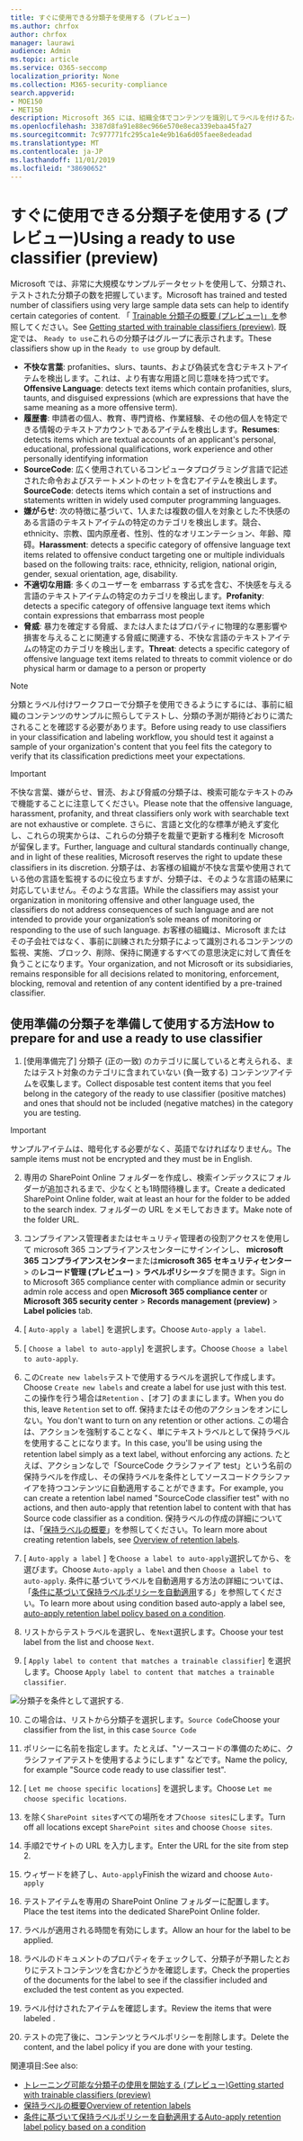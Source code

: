 ```yaml
---
title: すぐに使用できる分類子を使用する (プレビュー)
ms.author: chrfox
author: chrfox
manager: laurawi
audience: Admin
ms.topic: article
ms.service: O365-seccomp
localization_priority: None
ms.collection: M365-security-compliance
search.appverid:
- MOE150
- MET150
description: Microsoft 365 には、組織全体でコンテンツを識別してラベルを付けるために使用できる、machine learning 分類子を使用するための準備が整ったことが用意されています。 このトピックでは、これらを使用して分類子を使用する準備をする方法について説明します。
ms.openlocfilehash: 3387d8fa91e88ec966e570e8eca339ebaa45fa27
ms.sourcegitcommit: 7c977771fc295ca1e4e9b16a6d05faee8edeadad
ms.translationtype: MT
ms.contentlocale: ja-JP
ms.lasthandoff: 11/01/2019
ms.locfileid: "38690652"
---
```

# <a name="using-a-ready-to-use-classifier-preview"></a><span data-ttu-id="fccfd-104">すぐに使用できる分類子を使用する (プレビュー)</span><span class="sxs-lookup"><span data-stu-id="fccfd-104">Using a ready to use classifier (preview)</span></span>

<span data-ttu-id="fccfd-105">Microsoft では、非常に大規模なサンプルデータセットを使用して、分類され、テストされた分類子の数を把握しています。</span><span class="sxs-lookup"><span data-stu-id="fccfd-105">Microsoft has trained and tested number of classifiers using very large sample data sets can help to identify certain categories of content.</span></span> <span data-ttu-id="fccfd-106">「 [Trainable 分類子の概要 (プレビュー)」を](classifier-getting-started-with.md)参照してください。</span><span class="sxs-lookup"><span data-stu-id="fccfd-106">See [Getting started with trainable classifiers (preview)](classifier-getting-started-with.md).</span></span> <span data-ttu-id="fccfd-107">既定では、 `Ready to use`これらの分類子はグループに表示されます。</span><span class="sxs-lookup"><span data-stu-id="fccfd-107">These classifiers show up in the `Ready to use` group by default.</span></span>

- <span data-ttu-id="fccfd-108">**不快な言葉**: profanities、slurs、taunts、および偽装式を含むテキストアイテムを検出します。これは、より有害な用語と同じ意味を持つ式です。</span><span class="sxs-lookup"><span data-stu-id="fccfd-108">**Offensive Language**: detects text items which contain profanities, slurs, taunts, and disguised expressions (which are expressions that have the same meaning as a more offensive term).</span></span>
- <span data-ttu-id="fccfd-109">**履歴書**: 申請者の個人、教育、専門資格、作業経験、その他の個人を特定できる情報のテキストアカウントであるアイテムを検出します。</span><span class="sxs-lookup"><span data-stu-id="fccfd-109">**Resumes**: detects items which are textual accounts of an applicant's personal, educational, professional qualifications, work experience and other personally identifying information</span></span>
- <span data-ttu-id="fccfd-110">**SourceCode**: 広く使用されているコンピュータプログラミング言語で記述された命令およびステートメントのセットを含むアイテムを検出します。</span><span class="sxs-lookup"><span data-stu-id="fccfd-110">**SourceCode**: detects items which contain a set of instructions and statements written in widely used computer programming languages.</span></span>
- <span data-ttu-id="fccfd-111">**嫌がらせ**: 次の特徴に基づいて、1人または複数の個人を対象とした不快感のある言語のテキストアイテムの特定のカテゴリを検出します。競合、ethnicity、宗教、国内原産者、性別、性的なオリエンテーション、年齢、障碍。</span><span class="sxs-lookup"><span data-stu-id="fccfd-111">**Harassment**: detects a specific category of offensive language text items related to offensive conduct targeting one or multiple individuals based on the following traits: race, ethnicity, religion, national origin, gender, sexual orientation, age, disability.</span></span>
- <span data-ttu-id="fccfd-112">**不適切な用語**: 多くのユーザーを embarrass する式を含む、不快感を与える言語のテキストアイテムの特定のカテゴリを検出します。</span><span class="sxs-lookup"><span data-stu-id="fccfd-112">**Profanity**: detects a specific category of offensive language text items which contain expressions that embarrass most people</span></span>
- <span data-ttu-id="fccfd-113">**脅威**: 暴力を確定する脅威、または人またはプロパティに物理的な悪影響や損害を与えることに関連する脅威に関連する、不快な言語のテキストアイテムの特定のカテゴリを検出します。</span><span class="sxs-lookup"><span data-stu-id="fccfd-113">**Threat**: detects a specific category of offensive language text items related to threats to commit violence or do physical harm or damage to a person or property</span></span>

> [!NOTE]
> <span data-ttu-id="fccfd-114">分類とラベル付けワークフローで分類子を使用できるようにするには、事前に組織のコンテンツのサンプルに照らしてテストし、分類の予測が期待どおりに満たされることを確認する必要があります。</span><span class="sxs-lookup"><span data-stu-id="fccfd-114">Before using ready to use classifiers in your classification and labeling workflow, you should test it against a sample of your organization's content that you feel fits the category to verify that its classification predictions meet your expectations.</span></span>

> [!IMPORTANT]
> <span data-ttu-id="fccfd-115">不快な言葉、嫌がらせ、冒涜、および脅威の分類子は、検索可能なテキストのみで機能することに注意してください。</span><span class="sxs-lookup"><span data-stu-id="fccfd-115">Please note that the offensive language, harassment, profanity, and threat classifiers only work with searchable text are not exhaustive or complete.</span></span>  <span data-ttu-id="fccfd-116">さらに、言語と文化的な標準が絶えず変化し、これらの現実からは、これらの分類子を裁量で更新する権利を Microsoft が留保します。</span><span class="sxs-lookup"><span data-stu-id="fccfd-116">Further, language and cultural standards continually change, and in light of these realities, Microsoft reserves the right to update these classifiers in its discretion.</span></span> <span data-ttu-id="fccfd-117">分類子は、お客様の組織が不快な言葉や使用されている他の言語を監視するのに役立ちますが、分類子は、そのような言語の結果に対応していません。そのような言語。</span><span class="sxs-lookup"><span data-stu-id="fccfd-117">While the classifiers may assist your organization in monitoring offensive and other language used, the classifiers do not address consequences of such language and are not intended to provide your organization’s sole means of monitoring or responding to the use of such language.</span></span> <span data-ttu-id="fccfd-118">お客様の組織は、Microsoft またはその子会社ではなく、事前に訓練された分類子によって識別されるコンテンツの監視、実施、ブロック、削除、保持に関連するすべての意思決定に対して責任を負うことになります。</span><span class="sxs-lookup"><span data-stu-id="fccfd-118">Your organization, and not Microsoft or its subsidiaries, remains responsible for all decisions related to monitoring, enforcement, blocking, removal and retention of any content identified by a pre-trained classifier.</span></span>

## <a name="how-to-prepare-for-and-use-a-ready-to-use-classifier"></a><span data-ttu-id="fccfd-119">使用準備の分類子を準備して使用する方法</span><span class="sxs-lookup"><span data-stu-id="fccfd-119">How to prepare for and use a ready to use classifier</span></span>

1. <span data-ttu-id="fccfd-120">[使用準備完了] 分類子 (正の一致) のカテゴリに属していると考えられる、またはテスト対象のカテゴリに含まれていない (負一致する) コンテンツアイテムを収集します。</span><span class="sxs-lookup"><span data-stu-id="fccfd-120">Collect disposable test content items that you feel belong in the category of the ready to use classifier (positive matches) and ones that should not be included (negative matches) in the category you are testing.</span></span>

> [!IMPORTANT]
> <span data-ttu-id="fccfd-121">サンプルアイテムは、暗号化する必要がなく、英語でなければなりません。</span><span class="sxs-lookup"><span data-stu-id="fccfd-121">The sample items must not be encrypted and they must be in English.</span></span>

2. <span data-ttu-id="fccfd-122">専用の SharePoint Online フォルダーを作成し、検索インデックスにフォルダーが追加されるまで、少なくとも1時間待機します。</span><span class="sxs-lookup"><span data-stu-id="fccfd-122">Create a dedicated SharePoint Online folder, wait at least an hour for the folder to be added to the search index.</span></span> <span data-ttu-id="fccfd-123">フォルダーの URL をメモしておきます。</span><span class="sxs-lookup"><span data-stu-id="fccfd-123">Make note of the folder URL.</span></span>

3. <span data-ttu-id="fccfd-124">コンプライアンス管理者またはセキュリティ管理者の役割アクセスを使用して microsoft 365 コンプライアンスセンターにサインインし、 **microsoft 365 コンプライアンスセンター**または**microsoft 365 セキュリティセンター** > の**レコード管理 (プレビュー)** > **ラベルポリシー**タブを開きます。</span><span class="sxs-lookup"><span data-stu-id="fccfd-124">Sign in to Microsoft 365 compliance center with compliance admin or security admin role access and open **Microsoft 365 compliance center** or **Microsoft 365 security center** > **Records management (preview)** > **Label policies** tab.</span></span>

4. <span data-ttu-id="fccfd-125">[ `Auto-apply a label`] を選択します。</span><span class="sxs-lookup"><span data-stu-id="fccfd-125">Choose `Auto-apply a label`.</span></span>

5. <span data-ttu-id="fccfd-126">[ `Choose a label to auto-apply`] を選択します。</span><span class="sxs-lookup"><span data-stu-id="fccfd-126">Choose `Choose a label to auto-apply`.</span></span>

6. <span data-ttu-id="fccfd-127">この`Create new labels`テストで使用するラベルを選択して作成します。</span><span class="sxs-lookup"><span data-stu-id="fccfd-127">Choose `Create new labels` and create a label for use just with this test.</span></span> <span data-ttu-id="fccfd-128">この操作を行う場合は`Retention` 、[オフ] のままにします。</span><span class="sxs-lookup"><span data-stu-id="fccfd-128">When you do this, leave `Retention` set to off.</span></span> <span data-ttu-id="fccfd-129">保持またはその他のアクションをオンにしない。</span><span class="sxs-lookup"><span data-stu-id="fccfd-129">You don't want to turn on any retention or other actions.</span></span> <span data-ttu-id="fccfd-130">この場合は、アクションを強制することなく、単にテキストラベルとして保持ラベルを使用することになります。</span><span class="sxs-lookup"><span data-stu-id="fccfd-130">In this case, you'll be using using the retention label simply as a text label, without enforcing any actions.</span></span> <span data-ttu-id="fccfd-131">たとえば、アクションなしで「SourceCode クラシファイア test」という名前の保持ラベルを作成し、その保持ラベルを条件としてソースコードクラシファイアを持つコンテンツに自動適用することができます。</span><span class="sxs-lookup"><span data-stu-id="fccfd-131">For example, you can create a retention label named "SourceCode classifier test" with no actions, and then auto-apply that retention label to content with that has Source code classifier as a condition.</span></span> <span data-ttu-id="fccfd-132">保持ラベルの作成の詳細については、「[保持ラベルの概要](labels.md)」を参照してください。</span><span class="sxs-lookup"><span data-stu-id="fccfd-132">To learn more about creating retention labels, see [Overview of retention labels](labels.md).</span></span>
  
7. <span data-ttu-id="fccfd-133">[ `Auto-apply a label` ] を`Choose a label to auto-apply`選択してから、を選びます。</span><span class="sxs-lookup"><span data-stu-id="fccfd-133">Choose `Auto-apply a label` and then `Choose a label to auto-apply`.</span></span> <span data-ttu-id="fccfd-134">条件に基づいてラベルを自動適用する方法の詳細については、「[条件に基づいて保持ラベルポリシーを自動適用](labels.md#applying-a-retention-label-automatically-based-on-conditions)する」を参照してください。</span><span class="sxs-lookup"><span data-stu-id="fccfd-134">To learn more about using condition based auto-apply a label see, [auto-apply retention label policy based on a condition](labels.md#applying-a-retention-label-automatically-based-on-conditions).</span></span>

8. <span data-ttu-id="fccfd-135">リストからテストラベルを選択し、を`Next`選択します。</span><span class="sxs-lookup"><span data-stu-id="fccfd-135">Choose your test label from the list and choose `Next`.</span></span>

9. <span data-ttu-id="fccfd-136">[ `Apply label to content that matches a trainable classifier`] を選択します。</span><span class="sxs-lookup"><span data-stu-id="fccfd-136">Choose `Apply label to content that matches a trainable classifier`.</span></span>

![分類子を条件として選択する](media/classifier-pre-trained-apply-label-match-trainable-classifier.png)<span data-ttu-id="fccfd-138">.</span><span class="sxs-lookup"><span data-stu-id="fccfd-138"></span></span>

10. <span data-ttu-id="fccfd-139">この場合は、リストから分類子を選択します。`Source Code`</span><span class="sxs-lookup"><span data-stu-id="fccfd-139">Choose your classifier from the list, in this case `Source Code`</span></span>

11. <span data-ttu-id="fccfd-140">ポリシーに名前を指定します。たとえば、"ソースコードの準備のために、クラシファイアテストを使用するようにします" などです。</span><span class="sxs-lookup"><span data-stu-id="fccfd-140">Name the policy, for example "Source code ready to use classifier test".</span></span>

12. <span data-ttu-id="fccfd-141">[ `Let me choose specific locations`] を選択します。</span><span class="sxs-lookup"><span data-stu-id="fccfd-141">Choose `Let me choose specific locations`.</span></span>

13. <span data-ttu-id="fccfd-142">を除く`SharePoint sites`すべての場所をオフ`Choose sites`にします。</span><span class="sxs-lookup"><span data-stu-id="fccfd-142">Turn off all locations except `SharePoint sites` and choose `Choose sites`.</span></span>

14. <span data-ttu-id="fccfd-143">手順2でサイトの URL を入力します。</span><span class="sxs-lookup"><span data-stu-id="fccfd-143">Enter the URL for the site from step 2.</span></span>

15. <span data-ttu-id="fccfd-144">ウィザードを終了し、`Auto-apply`</span><span class="sxs-lookup"><span data-stu-id="fccfd-144">Finish the wizard and choose `Auto-apply`</span></span>

16. <span data-ttu-id="fccfd-145">テストアイテムを専用の SharePoint Online フォルダーに配置します。</span><span class="sxs-lookup"><span data-stu-id="fccfd-145">Place the test items into the dedicated SharePoint Online folder.</span></span>

17. <span data-ttu-id="fccfd-146">ラベルが適用される時間を有効にします。</span><span class="sxs-lookup"><span data-stu-id="fccfd-146">Allow an hour for the label to be applied.</span></span>

18. <span data-ttu-id="fccfd-147">ラベルのドキュメントのプロパティをチェックして、分類子が予期したとおりにテストコンテンツを含むかどうかを確認します。</span><span class="sxs-lookup"><span data-stu-id="fccfd-147">Check the properties of the documents for the label to see if the classifier included and excluded the test content as you expected.</span></span>

19. <span data-ttu-id="fccfd-148">ラベル付けされたアイテムを確認します。</span><span class="sxs-lookup"><span data-stu-id="fccfd-148">Review the items that were labeled .</span></span>

20. <span data-ttu-id="fccfd-149">テストの完了後に、コンテンツとラベルポリシーを削除します。</span><span class="sxs-lookup"><span data-stu-id="fccfd-149">Delete the content, and the label policy if you are done with your testing.</span></span>

<span data-ttu-id="fccfd-150">関連項目:</span><span class="sxs-lookup"><span data-stu-id="fccfd-150">See also:</span></span>

- [<span data-ttu-id="fccfd-151">トレーニング可能な分類子の使用を開始する (プレビュー)</span><span class="sxs-lookup"><span data-stu-id="fccfd-151">Getting started with trainable classifiers (preview)</span></span>](classifier-getting-started-with.md)
- [<span data-ttu-id="fccfd-152">保持ラベルの概要</span><span class="sxs-lookup"><span data-stu-id="fccfd-152">Overview of retention labels</span></span>](labels.md)
- [<span data-ttu-id="fccfd-153">条件に基づいて保持ラベルポリシーを自動適用する</span><span class="sxs-lookup"><span data-stu-id="fccfd-153">Auto-apply retention label policy based on a condition</span></span>](labels.md#applying-a-retention-label-automatically-based-on-conditions)